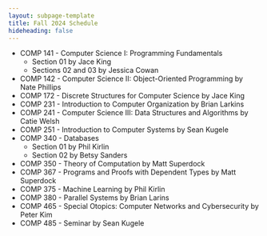 ```yaml
---
layout: subpage-template
title: Fall 2024 Schedule
hideheading: false
---
```


- COMP 141 - Computer Science I: Programming Fundamentals
  - Section 01 by Jace King
  - Sections 02 and 03 by Jessica Cowan
- COMP 142 - Computer Science II: Object-Oriented Programming by Nate Phillips
- COMP 172 - Discrete Structures for Computer Science by Jace King
- COMP 231 - Introduction to Computer Organization by Brian Larkins
- COMP 241 - Computer Science III: Data Structures and Algorithms by Catie Welsh
- COMP 251 - Introduction to Computer Systems by Sean Kugele
- COMP 340 - Databases
  - Section 01 by Phil Kirlin
  - Section 02 by Betsy Sanders
- COMP 350 - Theory of Computation by Matt Superdock
- COMP 367 - Programs and Proofs with Dependent Types by Matt Superdock
- COMP 375 - Machine Learning by Phil Kirlin
- COMP 380 - Parallel Systems by Brian Larins
- COMP 465 - Special Otopics: Computer Networks and Cybersecurity by Peter Kim
- COMP 485 - Seminar by Sean Kugele

